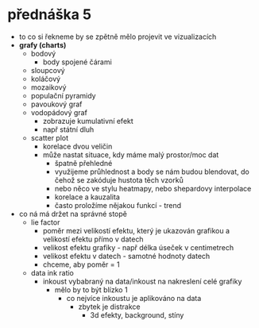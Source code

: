 # přednáška 5
- to co si řekneme by se zpětně mělo projevit ve vizualizacích
- __grafy (charts)__
  - bodový
    - body spojené čárami
  - sloupcový
  - koláčový
  - mozaikový
  - populační pyramidy
  - pavoukový graf
  - vodopádový graf
    - zobrazuje kumulativní efekt
    - např státní dluh
  - scatter plot
    - korelace dvou veličin
    - může nastat situace, kdy máme malý prostor/moc dat
      - špatně přehledné
      - využijeme průhlednost a body se nám budou blendovat, do čehož se zakóduje hustota těch vzorků
      - nebo něco ve stylu heatmapy, nebo shepardovy interpolace
      - korelace a kauzalita
      - často proložíme nějakou funkcí - trend
- co ná má držet na správné stopě
  - lie factor
    - poměr mezi velikostí efektu, který je ukazován grafikou a velikostí efektu přímo v datech
    - velikost efektu grafiky - např délka úseček v centimetrech
    - velikost efektu v datech - samotné hodnoty datech
    - chceme, aby poměr = 1
  - data ink ratio
    - inkoust vybabraný na data/inkoust na nakreslení celé grafiky
      - mělo by to být blízko 1
        - co nejvíce inkoustu je aplikováno na data
          - zbytek je distrakce
            - 3d efekty, background, stíny
